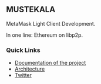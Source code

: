 ## MUSTEKALA

MetaMask Light Client Development.

In one line: Ethereum on libp2p.

### Quick Links

* [Documentation of the project](https://github.com/MetaMask/mustekala/issues/4)
* [Architecture](https://github.com/MetaMask/mustekala/blob/master/docs/architecture.md)
* [Twitter](https://twitter.com/musteka_la)
